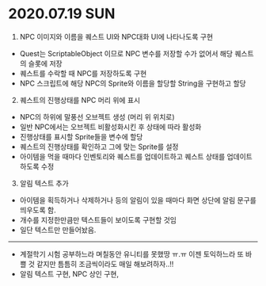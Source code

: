 # 2020.07.19 SUN

1. NPC 이미지와 이름을 퀘스트 UI와 NPC대화 UI에 나타나도록 구현
- Quest는 ScriptableObject 이므로 NPC 변수를 저장할 수가 없어서 해당 퀘스트의 슬롯에 저장
- 퀘스트를 수락할 때 NPC를 저장하도록 구현
- NPC 스크립트에 해당 NPC의 Sprite와 이름을 할당할 String을 구현하고 할당 

2. 퀘스트의 진행상태를 NPC 머리 위에 표시
- NPC의 하위에 말풍선 오브젝트 생성 (머리 위 위치로)
- 일반 NPC에서는 오브젝트 비활성화시킨 후 상태에 따라 활성화
- 진행상태를 표시할 Sprite들을 변수에 할당
- 퀘스트의 진행상태를 확인하고 그에 맞는 Sprite를 설정
- 아이템을 먹을 때마다 인벤토리와 퀘스트를 업데이트하고 퀘스트 상태를 업데이트하도록 수정

3. 알림 텍스트 추가
- 아이템을 획득하거나 삭제하거나 등의 알림이 있을 때마다 화면 상단에 알림 문구를 띄우도록 함.
- 개수를 지정한만큼만 텍스트들이 보이도록 구현할 것임
- 일단 텍스트만 만들어놨음. 

***

- 계절학기 시험 공부하느라 며칠동안 유니티를 못했땅 ㅠ.ㅠ 이젠 토익하느라 또 바쁠 것 같지만
  틈틈히 조금씩이라도 매일 해보려하자..!!
- 알림 텍스트 구현, NPC 상인 구현, 